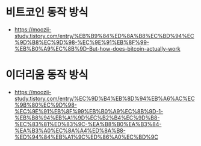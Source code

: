 # 비트코인 동작 방식  

* https://moozii-study.tistory.com/entry/%EB%B9%84%ED%8A%B8%EC%BD%94%EC%9D%B8%EC%9D%98-%EC%9E%91%EB%8F%99-%EB%B0%A9%EC%8B%9D-But-how-does-bitcoin-actually-work  


# 이더리움 동작 방식  

* https://moozii-study.tistory.com/entry/%EC%9D%B4%EB%8D%94%EB%A6%AC%EC%9B%80%EC%9D%98-%EC%9E%91%EB%8F%99%EB%B0%A9%EC%8B%9D-1-%EB%B8%94%EB%A1%9D%EC%B2%B4%EC%9D%B8-%EC%83%81%ED%83%9C-%EA%B8%B0%EA%B3%84-%EA%B3%A0%EC%8A%A4%ED%8A%B8-%ED%94%84%EB%A1%9C%ED%86%A0%EC%BD%9C  

